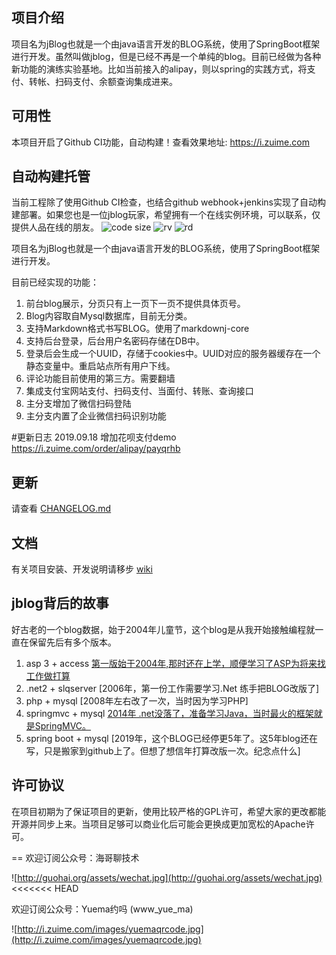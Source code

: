 ## 项目介绍
项目名为jBlog也就是一个由java语言开发的BLOG系统，使用了SpringBoot框架进行开发。虽然叫做jblog，但是已经不再是一个单纯的blog。目前已经做为各种新功能的演练实验基地。比如当前接入的alipay，则以spring的实践方式，将支付、转帐、扫码支付、余额查询集成进来。

## 可用性
本项目开启了Github CI功能，自动构建！查看效果地址: https://i.zuime.com

## 自动构建托管
当前工程除了使用Github CI检查，也结合github webhook+jenkins实现了自动构建部署。如果您也是一位jblog玩家，希望拥有一个在线实例环境，可以联系，仅提供人品在线的朋友。
![code size](https://img.shields.io/github/languages/code-size/guohai163/jblog.svg?style=flat-square&color=6699FF)
![rv](https://img.shields.io/github/release/guohai163/jblog.svg?style=flat-square&color=CC6666)
![rd](https://img.shields.io/github/release-date/guohai163/jblog.svg?style=flat-square&color=99CCFF)

项目名为jBlog也就是一个由java语言开发的BLOG系统，使用了SpringBoot框架进行开发。


目前已经实现的功能：

1. 前台blog展示，分页只有上一页下一页不提供具体页号。
2. Blog内容取自Mysql数据库，目前无分类。
3. 支持Markdown格式书写BLOG。使用了markdownj-core
4. 支持后台登录，后台用户名密码存储在DB中。
5. 登录后会生成一个UUID，存储于cookies中。UUID对应的服务器缓存在一个静态变量中。重启站点所有用户下线。
6. 评论功能目前使用的第三方。需要翻墙
7. 集成支付宝网站支付、扫码支付、当面付、转账、查询接口
8. 主分支增加了微信扫码登陆
9. 主分支内置了企业微信扫码识别功能

#更新日志
2019.09.18 增加花呗支付demo https://i.zuime.com/order/alipay/payqrhb

## 更新

请查看 [CHANGELOG.md](/CHANGELOG.md)

## 文档

有关项目安装、开发说明请移步 [wiki](https://github.com/guohai163/jblog/wiki/)

## jblog背后的故事

好古老的一个blog数据，始于2004年儿童节，这个blog是从我开始接触编程就一直在保留先后有多个版本。

1. asp 3 + access [第一版始于2004年,那时还在上学，顺便学习了ASP为将来找工作做打算](http://jblog.guohai.org/2004/6/1/blog/)
2. .net2 + slqserver [2006年，第一份工作需要学习.Net 练手把BLOG改版了]
3. php + mysql [2008年左右改了一次，当时因为学习PHP]
4. springmvc + mysql [2014年 .net没落了，准备学习Java，当时最火的框架就是SpringMVC。](http://jblog.guohai.org/2014/6/29/markdown_learm/)
5. spring boot + mysql [2019年，这个BLOG已经停更5年了。这5年blog还在写，只是搬家到github上了。但想了想信年打算改版一次。纪念点什么]


## 许可协议

在项目初期为了保证项目的更新，使用比较严格的GPL许可，希望大家的更改都能开源并同步上来。当项目足够可以商业化后可能会更换成更加宽松的Apache许可。

==
欢迎订阅公众号：海哥聊技术

![http://guohai.org/assets/wechat.jpg](http://guohai.org/assets/wechat.jpg)
<<<<<<< HEAD

欢迎订阅公众号：Yuema约吗 (www_yue_ma)

![http://i.zuime.com/images/yuemaqrcode.jpg](http://i.zuime.com/images/yuemaqrcode.jpg)

